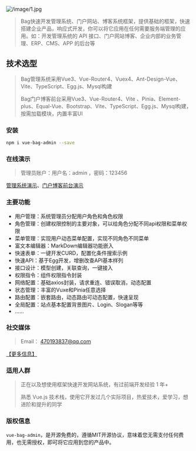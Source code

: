 ![/image/1.jpg](https://vite.itnavs.com/doc/image/1.jpg)

> Bag快速开发管理系统、门户网站、博客系统框架，提供基础的框架，快速搭建企业产品，响应式开发，你可以将它应用在任何需要服务端管理的应用。如：开发管理系统的 API 接口、门户网站博客、企业内部的业务管理、ERP、CMS、APP 的后台等

## 技术选型

> Bag管理系统采用Vue3、Vue-Router4、Vuex4、Ant-Design-Vue、Vite、TypeScript、Egg.js、Mysql构建
>
>Bag门户博客前台采用Vue3、Vue-Router4、Vite 、Pinia、Element-plus、Equal-Vue、Bootstrap、Vite、TypeScript、Egg.js、Mysql构建，按需加载模块，内置丰富UI

### 安装

```bash
npm i vue-bag-admin --save
```

### 在线演示

> 管理员账户：用户名：admin ，密码：123456

[管理系统演示](https://vite.itnavs.com/admin.html)、[门户博客前台演示](https://vite.itnavs.com/web.html)

### 主要功能

- 用户管理：系统管理员分配用户角色和角色权限
- 角色管理：创建权限控制的主要对象，可以给角色分配不同api权限和菜单权限
- 菜单管理：实现用户动态菜单配置，实现不同角色不同菜单
- 富文本编辑器：MarkDown编辑器功能嵌入
- 快速表单：一键开发CURD，配置化条件搜索示例
- 快速API：基于Egg开发，增删改查API基本样列
- 接口设计：模型创建，关联查询，一键接入
- 权限指令：组件权限指令封装
- 网络配置：基础axios封装，请求重连、错误取消，动态配置
- 状态管理：丰富的Vuxe和Pinia任意选择
- 路由配置：嵌套路由，动态路由可动态配置，快速呈现
- 全局配置：站点基本配置背景图片、Login、Slogan等等
- ......

### 社交媒体

> Email： 470193837@qq.com

[【更多信息】](https://www.vipbic.com/about.html)

### 适用人群

> 正在以及想使用框架快速开发网站系统，有过前端开发经验 1 年+
>
>熟悉 Vue.js 技术栈，使用它开发过几个实际项目，热爱技术，爱学习，想进阶和提升的同学

### 版权信息

`vue-bag-admin`，是开源免费的，遵循MIT开源协议，意味着您无需支付任何费用，也无需授权，即可将它应用到您的产品中。
